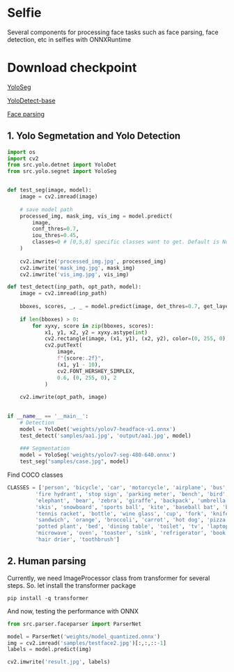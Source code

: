 # Selfie
Several components for processing face tasks such as face parsing, face detection, etc in selfies with ONNXRuntime

# Download checkpoint
[YoloSeg](https://drive.google.com/file/d/1tT6-jNY4TXD-oWIc2G4lTZC4Ts4lZLLy/view?usp=drive_link)

[YoloDetect-base](https://drive.google.com/file/d/1-8r31t1zUPU7pt6WrzTQ8ONGbpMFPLwK/view?usp=drive_link)

[Face parsing](https://huggingface.co/jonathandinu/face-parsing/tree/main/onnx)

## 1. Yolo Segmetation and Yolo Detection
```python
import os
import cv2
from src.yolo.detnet import YoloDet
from src.yolo.segnet import YoloSeg


def test_seg(image, model):
    image = cv2.imread(image)
        
    # save model path
    processed_img, mask_img, vis_img = model.predict(
        image,
        conf_thres=0.7,
        iou_thres=0.45, 
        classes=0 # [0,5,8] specific classes want to get. Default is None
    )
    
    cv2.imwrite('processed_img.jpg', processed_img)
    cv2.imwrite('mask_img.jpg', mask_img)
    cv2.imwrite('vis_img.jpg', vis_img)

def test_detect(inp_path, opt_path, model):
    image = cv2.imread(inp_path)
    
    bboxes, scores, _, _ = model.predict(image, det_thres=0.7, get_layer='face')
    
    if len(bboxes) > 0:
        for xyxy, score in zip(bboxes, scores):
            x1, y1, x2, y2 = xyxy.astype(int)
            cv2.rectangle(image, (x1, y1), (x2, y2), color=(0, 255, 0), thickness=2)
            cv2.putText(
                image,
                f"{score:.2f}",
                (x1, y1 - 10),
                cv2.FONT_HERSHEY_SIMPLEX,
                0.6, (0, 255, 0), 2
            )
    
    cv2.imwrite(opt_path, image)
    

if __name__ == '__main__':
    # Detection
    model = YoloDet('weights/yolov7-headface-v1.onnx')
    test_detect('samples/aa1.jpg', 'output/aa1.jpg', model)
    
    ### Segmentation
    model = YoloSeg('weights/yolov7-seg-480-640.onnx')
    test_seg("samples/case.jpg", model)
```

Find COCO classes 
```python
CLASSES = ['person', 'bicycle', 'car', 'motorcycle', 'airplane', 'bus', 'train', 'truck', 'boat', 'traffic light', 
         'fire hydrant', 'stop sign', 'parking meter', 'bench', 'bird', 'cat', 'dog', 'horse', 'sheep', 'cow', 
         'elephant', 'bear', 'zebra', 'giraffe', 'backpack', 'umbrella', 'handbag', 'tie', 'suitcase', 'frisbee', 
         'skis', 'snowboard', 'sports ball', 'kite', 'baseball bat', 'baseball glove', 'skateboard', 'surfboard', 
         'tennis racket', 'bottle', 'wine glass', 'cup', 'fork', 'knife', 'spoon', 'bowl', 'banana', 'apple', 
         'sandwich', 'orange', 'broccoli', 'carrot', 'hot dog', 'pizza', 'donut', 'cake', 'chair', 'couch', 
         'potted plant', 'bed', 'dining table', 'toilet', 'tv', 'laptop', 'mouse', 'remote', 'keyboard', 'cell phone', 
         'microwave', 'oven', 'toaster', 'sink', 'refrigerator', 'book', 'clock', 'vase', 'scissors', 'teddy bear', 
         'hair drier', 'toothbrush']
```

## 2. Human parsing
Currently, we need ImageProcessor class from transformer for several steps. So. let install the transformer package

``` pip install -q transformer ```

And now, testing the performance with ONNX
```python
from src.parser.faceparser import ParserNet

model = ParserNet('weights/model_quantized.onnx')
img = cv2.imread('samples/testface2.jpg')[:,:,::-1]
labels = model.predict(img)

cv2.imwrite('result.jpg', labels)
```